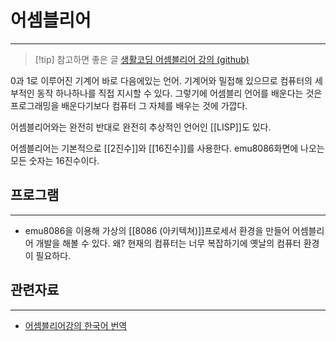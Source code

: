# 어셈블리어
---
> [!tip] 참고하면 좋은 글
> [생활코딩 어셈블리어 강의 (github)](https://github.com/gurugio/book_assembly_8086_ko)

0과 1로 이루어진 기계어 바로 다음에있는 언어.
기계어와 밀접해 있으므로 컴퓨터의 세부적인 동작 하나하나를 직접 지시할 수 있다. 그렇기에 어셈블리 언어를 배운다는 것은 프로그래밍을 배운다기보다 컴퓨터 그 자체를 배우는 것에 가깝다.

어셈블리어와는 완전히 반대로 완전히 추상적인 언어인 [[LISP]]도 있다.

어셈블리어는 기본적으로 [[2진수]]와 [[16진수]]를 사용한다.
	emu8086화면에 나오는 모든 숫자는 16진수이다.


## 프로그램
---
- emu8086을 이용해 가상의 [[8086 (아키텍쳐)]]프로세서 환경을 만들어 어셈블리어 개발을 해볼 수 있다.
	왜? 현재의 컴퓨터는 너무 복잡하기에 옛날의 컴퓨터 환경이 필요하다.

## 관련자료
---
- [어셈블리어강의 한국어 번역](https://github.com/gurugio/book_assembly_8086_ko)